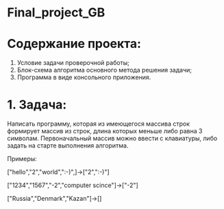 # Final_project_GB

# Содержание проекта:

1. Условие задачи проверочной работы;
2. Блок-схема алгоритма основного метода решения задачи;
3. Программа в виде консольного приложения.



# 1. Задача:
Написать программу, которая из имеющегося массива строк формирует массив из строк, длина которых меньше либо равна 3 символам. Первоначальный массив можно ввести с клавиатуры, либо задать на старте выполнения алгоритма.

Примеры:

["hello","2","world",":-)",]->["2",":-)"]

["1234","1567","-2","computer scince"]->["-2"]

["Russia","Denmark","Kazan"]->[]


